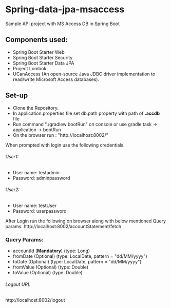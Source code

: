 # Spring-data-jpa-msaccess
Sample API project with MS Access DB in Spring Boot

## Components used:
- Spring Boot Starter Web
- Spring Boot Starter Security
- Spring Boot Starter Data JPA
- Project Lombok
- UCanAccess (An open-source Java JDBC driver implementation to read/write Microsoft Access databases).

## Set-up
- Clone the Repository.
- In application.properties file set db.path property with path of **.accdb** file 
- Run command "./gradlew bootRun" on console or use gradle task -> application -> bootRun
- On the browser run : "http://localhost:8002/"

When prompted with login use the following credentials.
###### User1:
- User name: testadmin
- Password: adminpassword
###### User2:
- User name: testUser
- Password: userpassword

After Login run the following on browser along with below mentioned Query params.
http://localhost:8002/accountStatement/fetch

### Query Params:
- accountId (**Mandatory**) (type: Long)
- fromDate (Optional) (type: LocalDate, pattern = "dd/MM/yyyy")
- toDate (Optional) (type: LocalDate, pattern = "dd/MM/yyyy")
- fromValue (Optional) (type: Double)
- toValue (Optional) (type: Double)

###### Logout URL
http://localhost:8002/logout
